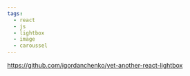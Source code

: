 ```yaml
---
tags:
  - react
  - js
  - lightbox
  - image
  - caroussel
---
```

https://github.com/igordanchenko/yet-another-react-lightbox

